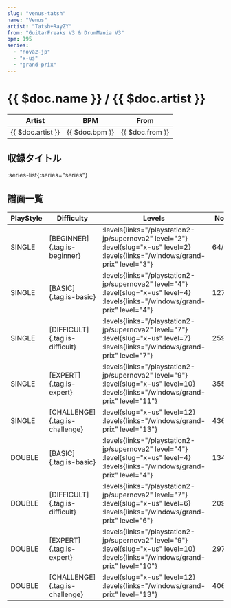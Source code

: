 ```yaml
---
slug: "venus-tatsh"
name: "Venus"
artist: "Tatsh+RayZY"
from: "GuitarFreaks V3 & DrumMania V3"
bpm: 195
series:
  - "nova2-jp"
  - "x-us"
  - "grand-prix"
---
```


# {{ $doc.name }} / {{ $doc.artist }}

|Artist|BPM|From|
|------|---|----|
|{{ $doc.artist }}|{{ $doc.bpm }}|{{ $doc.from }}|

## 収録タイトル

:series-list{:series="series"}

## 譜面一覧

|PlayStyle|Difficulty|Levels|Notes|Movie|
|---------|----------|------|-----|-----|
|SINGLE|[BEGINNER]{.tag.is-beginner}| :levels{links="/playstation2-jp/supernova2" level="2"} :level{slug="x-us" level=2}  :levels{links="/windows/grand-prix" level="3"}|64/0||
|SINGLE|[BASIC]{.tag.is-basic}| :levels{links="/playstation2-jp/supernova2" level="4"} :level{slug="x-us" level=4}  :levels{links="/windows/grand-prix" level="4"}|127/14||
|SINGLE|[DIFFICULT]{.tag.is-difficult}| :levels{links="/playstation2-jp/supernova2" level="7"} :level{slug="x-us" level=7}  :levels{links="/windows/grand-prix" level="7"}|259/10||
|SINGLE|[EXPERT]{.tag.is-expert}| :levels{links="/playstation2-jp/supernova2" level="9"} :level{slug="x-us" level=10}  :levels{links="/windows/grand-prix" level="11"}|355/22||
|SINGLE|[CHALLENGE]{.tag.is-challenge}|<div class="field is-grouped is-grouped-multiline"> :level{slug="x-us" level=12}  :levels{links="/windows/grand-prix" level="13"}</div>|436/20||
|DOUBLE|[BASIC]{.tag.is-basic}| :levels{links="/playstation2-jp/supernova2" level="4"} :level{slug="x-us" level=4}  :levels{links="/windows/grand-prix" level="4"}|134/11||
|DOUBLE|[DIFFICULT]{.tag.is-difficult}| :levels{links="/playstation2-jp/supernova2" level="7"} :level{slug="x-us" level=6}  :levels{links="/windows/grand-prix" level="6"}|209/13||
|DOUBLE|[EXPERT]{.tag.is-expert}| :levels{links="/playstation2-jp/supernova2" level="9"} :level{slug="x-us" level=10}  :levels{links="/windows/grand-prix" level="10"}|297/30||
|DOUBLE|[CHALLENGE]{.tag.is-challenge}|<div class="field is-grouped is-grouped-multiline"> :level{slug="x-us" level=12}  :levels{links="/windows/grand-prix" level="13"}</div>|406/20||
